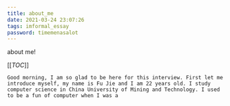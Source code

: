 ```yaml
---
title: about_me
date: 2021-03-24 23:07:26
tags: imformal_essay
password: timemenasalot
---
```




about me!

[[_TOC_]]



<!--more-->


	Good morning, I am so glad to be here for this interview. First let me introduce myself, my name is Fu Jie and I am 22 years old. I study computer science in China University of Mining and Technology. I used to be a fun of computer when I was a 

